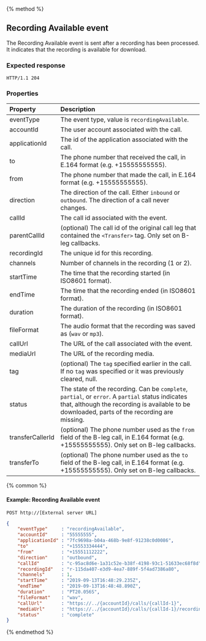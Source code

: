 {% method %}
##  Recording Available event

The Recording Available event is sent after a recording has been processed. It indicates that the recording is available for download.

### Expected response

```http
HTTP/1.1 204
```

### Properties
| Property    | Description                                                                                                                                                                                        |
|:------------|:---------------------------------------------------------------------------------------------------------------------------------------------------------------------------------------------------|
| eventType   | The event type, value is `recordingAvailable`.                                                                                                                                                     |
| accountId     | The user account associated with the call.                                                                                                                                                       |
| applicationId | The id of the application associated with the call.                                                                                                                                              |
| to          | The phone number that received the call, in E.164 format (e.g. +15555555555).                                                                                                                      |
| from        | The phone number that made the call, in E.164 format (e.g. +15555555555).                                                                                                                          |
| direction   | The direction of the call. Either `inbound` or `outbound`. The direction of a call never changes.                                                                                                  |
| callId      | The call id associated with the event.                                                                                                                                                             |
| parentCallId     | (optional) The call id of the original call leg that contained the `<Transfer>` tag. Only set on B-leg callbacks.|
| recordingId | The unique id for this recording.                                                                                                                                                                  |
| channels    | Number of channels in the recording (1 or 2).                                                                                                                                                      |
| startTime   | The time that the recording started (in ISO8601 format).                                                                                                                                           |
| endTime     | The time that the recording ended (in ISO8601 format).                                                                                                                                             |
| duration    | The duration of the recording (in ISO8601 format).                                                                                                                                                 |
| fileFormat  | The audio format that the recording was saved as (`wav` or `mp3`).                                                                                                                                 |
| callUrl     | The URL of the call associated with the event.                                                                                                                                                     |
| mediaUrl    | The URL of the recording media.                                                                                                                                                                    |
| tag         | (optional) The `tag` specified earlier in the call. If no `tag` was specified or it was previously cleared, null.                                                                                  |
| status      | The state of the recording. Can be `complete`, `partial`, or `error`. A `partial` status indicates that, although the recording is available to be downloaded, parts of the recording are missing. |
| transferCallerId | (optional) The phone number used as the `from` field of the B-leg call, in E.164 format (e.g. +15555555555). Only set on B-leg callbacks.                                                     |
| transferTo       | (optional) The phone number used as the `to` field of the B-leg call, in E.164 format (e.g. +15555555555). Only set on B-leg callbacks.                                                       |

{% common %}

#### Example: Recording Available event

```
POST http://[External server URL]
```

```json
{
	"eventType"     : "recordingAvailable",
	"accountId"     : "55555555",
	"applicationId" : "7fc9698a-b04a-468b-9e8f-91238c0d0086",
	"to"            : "+15553334444",
	"from"          : "+15551112222",
	"direction"     : "outbound",
	"callId"        : "c-95ac8d6e-1a31c52e-b38f-4198-93c1-51633ec68f8d",
	"recordingId"   : "r-115da407-e3d9-4ea7-889f-5f4ad7386a80",
	"channels"      : 1,
	"startTime"     : "2019-09-13T16:48:29.235Z",
	"endTime"       : "2019-09-13T16:48:48.890Z",
	"duration"      : "PT20.056S",
	"fileFormat"    : "wav",
	"callUrl"       : "https://../{accountId}/calls/{callId-1}",
	"mediaUrl"      : "https://../{accountId}/calls/{callId-1}/recordings/{recordingId}/media",
	"status"        : "complete"
}
```

{% endmethod %}
